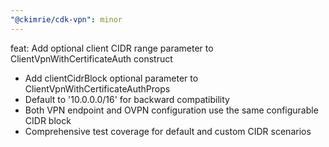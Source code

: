 ```yaml
---
"@ckimrie/cdk-vpn": minor
---
```


feat: Add optional client CIDR range parameter to ClientVpnWithCertificateAuth construct

- Add clientCidrBlock optional parameter to ClientVpnWithCertificateAuthProps
- Default to '10.0.0.0/16' for backward compatibility  
- Both VPN endpoint and OVPN configuration use the same configurable CIDR block
- Comprehensive test coverage for default and custom CIDR scenarios